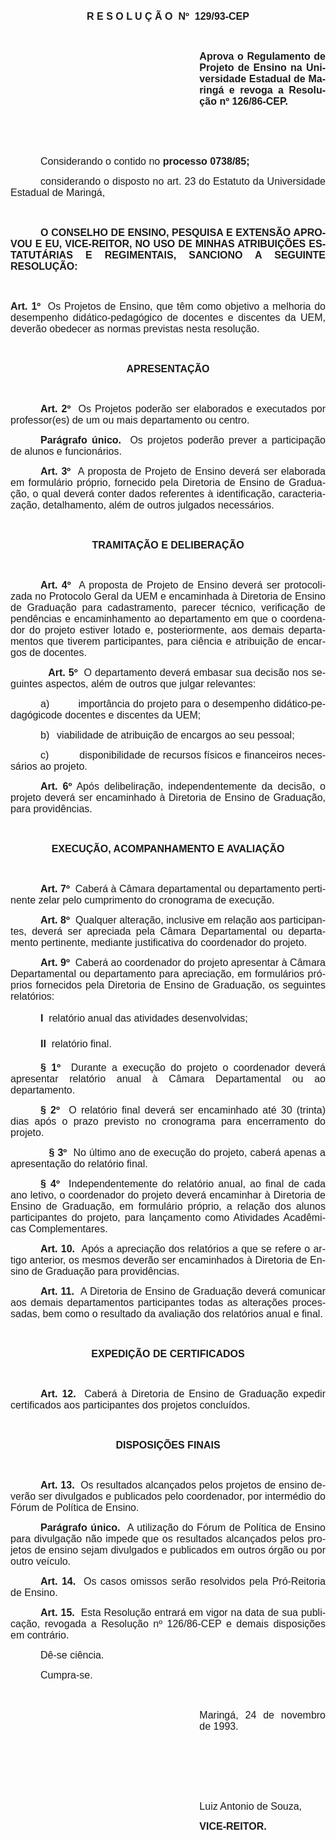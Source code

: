 <body lang=PT-BR style='tab-interval:36.0pt'>

<div class=Section1>

<p class=MsoNormal style='text-align:justify'><span style='font-size:12.0pt;
font-family:Arial'><o:p>&nbsp;</o:p></span></p>

<p class=MsoNormal align=center style='text-align:center'><b style='mso-bidi-font-weight:
normal'><span style='font-size:12.0pt;mso-bidi-font-size:10.0pt;font-family:
Arial'>R E S O L U Ç Ã O <span style='mso-spacerun:yes'> </span>Nº <span
style='mso-spacerun:yes'> </span>129/93-CEP<o:p></o:p></span></b></p>

<p class=MsoNormal style='text-align:justify'><b style='mso-bidi-font-weight:
normal'><span style='font-size:12.0pt;mso-bidi-font-size:10.0pt;font-family:
Arial'><o:p>&nbsp;</o:p></span></b></p>

<p class=MsoNormal style='margin-left:8.0cm;text-align:justify'><b
style='mso-bidi-font-weight:normal'><span style='font-size:12.0pt;font-family:
Arial'>Aprova o Regulamento de Projeto de Ensino na Universidade Estadual de Maringá
e revoga a Resolução nº 126/86-CEP.<o:p></o:p></span></b></p>

<p class=MsoNormal style='text-align:justify'><span style='font-size:12.0pt;
font-family:Arial'><o:p>&nbsp;</o:p></span></p>

<p class=MsoNormal style='text-align:justify'><span style='font-size:12.0pt;
font-family:Arial'><o:p>&nbsp;</o:p></span></p>

<p class=MsoNormal style='text-align:justify;text-indent:36.0pt'><span
style='font-size:12.0pt;font-family:Arial'>Considerando o contido no <b
style='mso-bidi-font-weight:normal'>processo 0738/85;</b><o:p></o:p></span></p>

<p class=MsoNormal style='text-align:justify;text-indent:36.0pt'><span
style='font-size:12.0pt;mso-bidi-font-size:10.0pt;font-family:Arial'>considerando
o disposto no art. 23 do Estatuto da Universidade Estadual de Maringá,<o:p></o:p></span></p>

<p class=MsoNormal style='text-align:justify'><span style='font-size:12.0pt;
mso-bidi-font-size:10.0pt;font-family:Arial'><o:p>&nbsp;</o:p></span></p>

<p class=MsoNormal style='text-align:justify;text-indent:36.0pt'><b
style='mso-bidi-font-weight:normal'><span style='font-size:12.0pt;mso-bidi-font-size:
10.0pt;font-family:Arial'>O CONSELHO DE ENSINO, PESQUISA E EXTENSÃO APROVOU E
EU, VICE-REITOR, NO USO DE MINHAS ATRIBUIÇÕES ESTATUTÁRIAS E REGIMENTAIS, SANCIONO
A SEGUINTE RESOLUÇÃO:<o:p></o:p></span></b></p>

<p class=MsoNormal style='text-align:justify'><span style='font-size:12.0pt;
mso-bidi-font-size:10.0pt;font-family:Arial'><o:p>&nbsp;</o:p></span></p>

<p class=MsoNormal style='text-align:justify'><b style='mso-bidi-font-weight:
normal'><span style='font-size:12.0pt;font-family:Arial'>Art. 1º<span
style='mso-spacerun:yes'>  </span></span></b><span style='font-size:12.0pt;
font-family:Arial'>Os Projetos de Ensino, que têm como objetivo a melhoria do
desempenho didático-pedagógico de docentes e discentes da UEM, deverão obedecer
as normas previstas nesta resolução.<o:p></o:p></span></p>

<p class=MsoNormal style='text-align:justify'><span style='font-size:12.0pt;
font-family:Arial'><o:p>&nbsp;</o:p></span></p>

<p class=MsoNormal align=center style='text-align:center'><b style='mso-bidi-font-weight:
normal'><span style='font-size:12.0pt;font-family:Arial'>APRESENTAÇÃO</span></b><span
style='font-size:12.0pt;font-family:Arial'><o:p></o:p></span></p>

<p class=MsoNormal style='text-align:justify'><span style='font-size:12.0pt;
font-family:Arial'><o:p>&nbsp;</o:p></span></p>

<p class=MsoNormal style='text-align:justify;text-indent:36.0pt'><b
style='mso-bidi-font-weight:normal'><span style='font-size:12.0pt;font-family:
Arial'>Art. 2º<span style='mso-spacerun:yes'>  </span></span></b><span
style='font-size:12.0pt;font-family:Arial'>Os Projetos poderão ser elaborados e
executados por professor(es) de um ou mais departamento ou centro.<o:p></o:p></span></p>

<p class=MsoNormal style='text-align:justify;text-indent:36.0pt'><b
style='mso-bidi-font-weight:normal'><span style='font-size:12.0pt;font-family:
Arial'>Parágrafo único. <span style='mso-spacerun:yes'> </span></span></b><span
style='font-size:12.0pt;font-family:Arial'>Os projetos poderão prever a
participação de alunos e funcionários.<o:p></o:p></span></p>

<p class=MsoNormal style='text-align:justify;text-indent:36.0pt'><b
style='mso-bidi-font-weight:normal'><span style='font-size:12.0pt;font-family:
Arial'>Art. 3º<span style='mso-spacerun:yes'>  </span></span></b><span
style='font-size:12.0pt;font-family:Arial'>A proposta de Projeto de Ensino
deverá ser elaborada em formulário próprio, fornecido pela Diretoria de Ensino
de Graduação, o qual deverá conter dados referentes à identificação,
caracteriazação, detalhamento, além de outros julgados necessários.<o:p></o:p></span></p>

<p class=MsoNormal style='text-align:justify'><span style='font-size:12.0pt;
font-family:Arial'><o:p>&nbsp;</o:p></span></p>

<p class=MsoNormal align=center style='text-align:center'><b style='mso-bidi-font-weight:
normal'><span style='font-size:12.0pt;font-family:Arial'>TRAMITAÇÃO E DELIBERAÇÃO<o:p></o:p></span></b></p>

<p class=MsoNormal style='text-align:justify'><b style='mso-bidi-font-weight:
normal'><span style='font-size:12.0pt;font-family:Arial'><o:p>&nbsp;</o:p></span></b></p>

<p class=MsoNormal style='text-align:justify;text-indent:36.0pt'><b
style='mso-bidi-font-weight:normal'><span style='font-size:12.0pt;font-family:
Arial'>Art. 4º<span style='mso-spacerun:yes'>  </span></span></b><span
style='font-size:12.0pt;font-family:Arial'>A proposta de Projeto de Ensino
deverá ser protocolizada no Protocolo Geral da UEM e encaminhada à Diretoria de
Ensino de Graduação para cadastramento, parecer técnico, verificação de
pendências e encaminhamento ao departamento em que o coordenador do projeto estiver
lotado e, posteriormente, aos demais departamentos que tiverem participantes,
para ciência e atribuição de encargos de docentes. <o:p></o:p></span></p>

<p class=MsoNormal style='text-align:justify'><span style='font-size:12.0pt;
font-family:Arial'><span style='mso-tab-count:1'>            </span><b
style='mso-bidi-font-weight:normal'>Art. 5º</b><span style='mso-spacerun:yes'> 
</span>O departamento deverá embasar sua decisão nos seguintes aspectos, além de
outros que julgar relevantes:<o:p></o:p></span></p>

<p class=MsoNormal style='margin-left:0cm;text-align:justify;text-indent:36.0pt;
mso-list:l0 level1 lfo1'><![if !supportLists]><span style='font-size:12.0pt;
font-family:Arial;mso-fareast-font-family:Arial'><span style='mso-list:Ignore'>a)<span
style='font:7.0pt "Times New Roman"'>&nbsp;&nbsp;&nbsp;&nbsp;&nbsp;&nbsp;&nbsp;&nbsp;&nbsp;&nbsp;&nbsp;&nbsp;&nbsp;&nbsp;&nbsp;&nbsp;
</span></span></span><![endif]><span style='font-size:12.0pt;font-family:Arial'>importância
do projeto para o desempenho didático-pedagógicode docentes e discentes da UEM;<o:p></o:p></span></p>

<p class=MsoNormal style='margin-left:54.0pt;text-align:justify;text-indent:
-18.0pt;mso-list:l0 level1 lfo1;tab-stops:list 54.0pt'><![if !supportLists]><span
style='font-size:12.0pt;font-family:Arial;mso-fareast-font-family:Arial'><span
style='mso-list:Ignore'>b)<span style='font:7.0pt "Times New Roman"'>&nbsp;&nbsp;&nbsp;&nbsp;
</span></span></span><![endif]><span style='font-size:12.0pt;font-family:Arial'>viabilidade
de atribuição de encargos ao seu pessoal;<o:p></o:p></span></p>

<p class=MsoNormal style='margin-left:0cm;text-align:justify;text-indent:36.0pt;
mso-list:l0 level1 lfo1;tab-stops:list 0cm'><![if !supportLists]><span
style='font-size:12.0pt;font-family:Arial;mso-fareast-font-family:Arial'><span
style='mso-list:Ignore'>c)<span style='font:7.0pt "Times New Roman"'>&nbsp;&nbsp;&nbsp;&nbsp;&nbsp;&nbsp;&nbsp;&nbsp;&nbsp;&nbsp;&nbsp;&nbsp;&nbsp;&nbsp;&nbsp;&nbsp;&nbsp;
</span></span></span><![endif]><span style='font-size:12.0pt;font-family:Arial'>disponibilidade
de recursos físicos e financeiros necessários ao projeto.<o:p></o:p></span></p>

<p class=MsoNormal style='text-align:justify;text-indent:36.0pt'><b
style='mso-bidi-font-weight:normal'><span style='font-size:12.0pt;font-family:
Arial'>Art. 6º</span></b><span style='font-size:12.0pt;font-family:Arial'> Após
delibeliração, independentemente da decisão, o projeto deverá ser encaminhado à
Diretoria de Ensino de Graduação, para providências.<o:p></o:p></span></p>

<p class=MsoNormal style='text-align:justify'><span style='font-size:12.0pt;
font-family:Arial'><o:p>&nbsp;</o:p></span></p>

<p class=MsoNormal align=center style='text-align:center'><b style='mso-bidi-font-weight:
normal'><span style='font-size:12.0pt;font-family:Arial'>EXECUÇÃO,
ACOMPANHAMENTO E AVALIAÇÃO<o:p></o:p></span></b></p>

<p class=MsoNormal style='text-align:justify'><span style='font-size:12.0pt;
font-family:Arial'><o:p>&nbsp;</o:p></span></p>

<p class=MsoNormal style='text-align:justify;text-indent:36.0pt'><b
style='mso-bidi-font-weight:normal'><span style='font-size:12.0pt;font-family:
Arial'>Art. 7º<span style='mso-spacerun:yes'>  </span></span></b><span
style='font-size:12.0pt;font-family:Arial'>Caberá à Câmara departamental ou
departamento pertinente zelar pelo cumprimento do cronograma de execução.<o:p></o:p></span></p>

<p class=MsoNormal style='text-align:justify;text-indent:36.0pt'><b
style='mso-bidi-font-weight:normal'><span style='font-size:12.0pt;font-family:
Arial'>Art. 8º<span style='mso-spacerun:yes'>  </span></span></b><span
style='font-size:12.0pt;font-family:Arial'>Qualquer alteração, inclusive em
relação aos participantes, deverá ser apreciada pela Câmara Departamental ou
departamento pertinente, mediante justificativa do coordenador do projeto.<o:p></o:p></span></p>

<p class=MsoNormal style='text-align:justify;text-indent:36.0pt'><b
style='mso-bidi-font-weight:normal'><span style='font-size:12.0pt;font-family:
Arial'>Art. 9º<span style='mso-spacerun:yes'>  </span></span></b><span
style='font-size:12.0pt;font-family:Arial'>Caberá ao coordenador do projeto
apresentar à Câmara Departamental ou departamento para apreciação, em
formulários próprios fornecidos pela Diretoria de Ensino de Graduação, os
seguintes relatórios:<o:p></o:p></span></p>

<p class=MsoNormal style='text-align:justify;text-indent:36.0pt'><b
style='mso-bidi-font-weight:normal'><span style='font-size:12.0pt;font-family:
Arial'>I  </span></b><span style='font-size:12.0pt;font-family:Arial'>relatório
anual das atividades desenvolvidas;<o:p></o:p></span></p>

<p class=MsoNormal style='text-align:justify;text-indent:36.0pt'><b
style='mso-bidi-font-weight:normal'><span style='font-size:12.0pt;font-family:
Arial'>II  </span></b><span style='font-size:12.0pt;font-family:Arial'>relatório
final.<o:p></o:p></span></p>

<p class=MsoNormal style='text-align:justify;text-indent:36.0pt'><b
style='mso-bidi-font-weight:normal'><span style='font-size:12.0pt;font-family:
Arial'>§ 1º<span style='mso-spacerun:yes'>  </span></span></b><span
style='font-size:12.0pt;font-family:Arial'>Durante a execução do projeto o
coordenador deverá apresentar relatório anual à Câmara Departamental ou ao
departamento.<o:p></o:p></span></p>

<p class=MsoNormal style='text-align:justify;text-indent:36.0pt'><b
style='mso-bidi-font-weight:normal'><span style='font-size:12.0pt;font-family:
Arial'>§ 2º<span style='mso-spacerun:yes'>  </span></span></b><span
style='font-size:12.0pt;font-family:Arial'>O relatório final deverá ser
encaminhado até 30 (trinta) dias após o prazo previsto no cronograma para
encerramento do projeto.<o:p></o:p></span></p>

<p class=MsoNormal style='text-align:justify'><span style='font-size:12.0pt;
font-family:Arial'><span style='mso-tab-count:1'>            </span><b
style='mso-bidi-font-weight:normal'>§ 3º<span style='mso-spacerun:yes'> 
</span></b>No último ano de execução do projeto, caberá apenas a apresentação
do relatório final.<o:p></o:p></span></p>

<p class=MsoNormal style='text-align:justify;text-indent:36.0pt'><b
style='mso-bidi-font-weight:normal'><span style='font-size:12.0pt;font-family:
Arial'>§ 4º<span style='mso-spacerun:yes'>  </span></span></b><span
style='font-size:12.0pt;font-family:Arial'>Independentemente do relatório
anual, ao final de cada ano letivo, o coordenador do projeto deverá encaminhar
à Diretoria de Ensino de Graduação, em formulário próprio, a relação dos alunos
participantes do projeto, para lançamento como Atividades Acadêmicas
Complementares.<o:p></o:p></span></p>

<p class=MsoNormal style='text-align:justify;text-indent:36.0pt'><b
style='mso-bidi-font-weight:normal'><span style='font-size:12.0pt;font-family:
Arial'>Art. 10.<span style='mso-spacerun:yes'>  </span></span></b><span
style='font-size:12.0pt;font-family:Arial'>Após a apreciação dos relatórios a
que se refere o artigo anterior, os mesmos deverão ser encaminhados à Diretoria
de Ensino de Graduação para providências.<o:p></o:p></span></p>

<p class=MsoNormal style='text-align:justify;text-indent:36.0pt'><b
style='mso-bidi-font-weight:normal'><span style='font-size:12.0pt;font-family:
Arial'>Art. 11.<span style='mso-spacerun:yes'>  </span></span></b><span
style='font-size:12.0pt;font-family:Arial'>A Diretoria de Ensino de Graduação
deverá comunicar aos demais departamentos participantes todas as alterações
processadas, bem como o resultado da avaliação dos relatórios anual e final.<o:p></o:p></span></p>

<p class=MsoNormal style='text-align:justify;text-indent:36.0pt'><span
style='font-size:12.0pt;font-family:Arial'><o:p>&nbsp;</o:p></span></p>

<p class=MsoNormal align=center style='text-align:center'><b style='mso-bidi-font-weight:
normal'><span style='font-size:12.0pt;font-family:Arial'>EXPEDIÇÃO DE
CERTIFICADOS<o:p></o:p></span></b></p>

<p class=MsoNormal style='text-align:justify;text-indent:36.0pt'><b
style='mso-bidi-font-weight:normal'><span style='font-size:12.0pt;font-family:
Arial'><o:p>&nbsp;</o:p></span></b></p>

<p class=MsoNormal style='text-align:justify;text-indent:36.0pt'><b
style='mso-bidi-font-weight:normal'><span style='font-size:12.0pt;font-family:
Arial'>Art. 12.<span style='mso-spacerun:yes'>  </span></span></b><span
style='font-size:12.0pt;font-family:Arial'>Caberá à Diretoria de Ensino de
Graduação expedir certificados aos participantes dos projetos concluídos. <o:p></o:p></span></p>

<p class=MsoNormal style='text-align:justify;text-indent:36.0pt'><span
style='font-size:12.0pt;font-family:Arial'><o:p>&nbsp;</o:p></span></p>

<p class=MsoNormal align=center style='text-align:center'><b style='mso-bidi-font-weight:
normal'><span style='font-size:12.0pt;font-family:Arial'>DISPOSIÇÕES FINAIS<o:p></o:p></span></b></p>

<p class=MsoNormal style='text-align:justify;text-indent:36.0pt'><b
style='mso-bidi-font-weight:normal'><span style='font-size:12.0pt;font-family:
Arial'><o:p>&nbsp;</o:p></span></b></p>

<p class=MsoNormal style='text-align:justify;text-indent:36.0pt'><b
style='mso-bidi-font-weight:normal'><span style='font-size:12.0pt;font-family:
Arial'>Art. 13.<span style='mso-spacerun:yes'>  </span></span></b><span
style='font-size:12.0pt;font-family:Arial'>Os resultados alcançados pelos
projetos de ensino deverão ser divulgados e publicados pelo coordenador, por
intermédio do Fórum de Política de Ensino.<o:p></o:p></span></p>

<p class=MsoNormal style='text-align:justify;text-indent:36.0pt'><b
style='mso-bidi-font-weight:normal'><span style='font-size:12.0pt;font-family:
Arial'>Parágrafo único.<span style='mso-spacerun:yes'>  </span></span></b><span
style='font-size:12.0pt;font-family:Arial'>A utilização do Fórum de Política de
Ensino para divulgação não impede que os resultados alcançados pelos projetos
de ensino sejam divulgados e publicados em outros órgão ou por outro veículo.<o:p></o:p></span></p>

<p class=MsoNormal style='text-align:justify;text-indent:36.0pt'><b
style='mso-bidi-font-weight:normal'><span style='font-size:12.0pt;font-family:
Arial'>Art. 14.<span style='mso-spacerun:yes'>  </span></span></b><span
style='font-size:12.0pt;font-family:Arial'>Os casos omissos serão resolvidos
pela Pró-Reitoria de Ensino.<o:p></o:p></span></p>

<p class=MsoNormal style='text-align:justify;text-indent:36.0pt'><b
style='mso-bidi-font-weight:normal'><span style='font-size:12.0pt;font-family:
Arial'>Art. 15.<span style='mso-spacerun:yes'>  </span></span></b><span
style='font-size:12.0pt;font-family:Arial'>Esta Resolução entrará em vigor na
data de sua publicação, revogada a Resolução nº 126/86-CEP e demais disposições
em contrário.</span><span style='font-size:12.0pt;mso-bidi-font-size:10.0pt;
font-family:Arial'><o:p></o:p></span></p>

<p class=MsoNormal style='text-align:justify;text-indent:36.0pt'><span
style='font-size:12.0pt;mso-bidi-font-size:10.0pt;font-family:Arial'>Dê-se ciência.<o:p></o:p></span></p>

<p class=MsoNormal style='text-align:justify;text-indent:36.0pt'><span
style='font-size:12.0pt;mso-bidi-font-size:10.0pt;font-family:Arial'>Cumpra-se.<o:p></o:p></span></p>

<p class=MsoNormal style='text-align:justify'><span style='font-size:12.0pt;
mso-bidi-font-size:10.0pt;font-family:Arial'><o:p>&nbsp;</o:p></span></p>

<p class=MsoNormal style='margin-left:8.0cm;text-align:justify'><span
style='font-size:12.0pt;mso-bidi-font-size:10.0pt;font-family:Arial'>Maringá,
24 de novembro de 1993.<o:p></o:p></span></p>

<p class=MsoNormal style='margin-left:8.0cm;text-align:justify'><span
style='font-size:12.0pt;mso-bidi-font-size:10.0pt;font-family:Arial'><o:p>&nbsp;</o:p></span></p>

<p class=MsoNormal style='margin-left:8.0cm;text-align:justify'><span
style='font-size:12.0pt;mso-bidi-font-size:10.0pt;font-family:Arial'><o:p>&nbsp;</o:p></span></p>

<p class=MsoNormal style='margin-left:8.0cm;text-align:justify'><span
style='font-size:12.0pt;mso-bidi-font-size:10.0pt;font-family:Arial'><o:p>&nbsp;</o:p></span></p>

<p class=MsoNormal style='margin-left:8.0cm;text-align:justify'><span
style='font-size:12.0pt;mso-bidi-font-size:10.0pt;font-family:Arial'>Luiz
Antonio de Souza,<o:p></o:p></span></p>

<p class=MsoNormal style='margin-left:8.0cm;text-align:justify'><b
style='mso-bidi-font-weight:normal'><span style='font-size:12.0pt;mso-bidi-font-size:
10.0pt;font-family:Arial'>VICE-REITOR.<o:p></o:p></span></b></p>

<p class=MsoNormal style='text-align:justify'><span style='font-size:12.0pt;
font-family:Arial'><o:p>&nbsp;</o:p></span></p>

</div>

</body>
